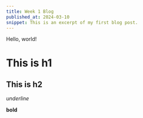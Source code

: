 ```yaml
---
title: Week 1 Blog
published_at: 2024-03-10
snippet: This is an excerpt of my first blog post.
---
```


Hello, world!

# This is h1

## This is h2

_underline_

**bold**
